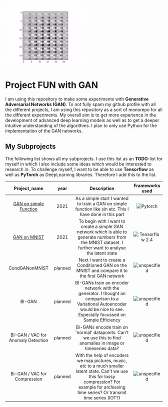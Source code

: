 
<img src="https://github.com/sukram42/project-fun-with-GAN/blob/main/GAN_on_MNIST/videos/gan_generates_0_latentstate10.gif" width="250" height="200">

# Project FUN with GAN

I am using this repository to make some experiments with **Generative Adversarial 
Networks (GAN)**. To not fully spam my github profile with all the different projects, I
am using this repository as a sort of monorepo for all the different experiments.
My overall aim is to get more experience in the development of advanced deep learning models as well as to get a deeper intuitive understanding of the algorithms. 
I plan to only use Python for the implementation of the GAN networks.


## My Subprojects

The following list shows all my subprojects. I use this list as an __TODO__-list for myself in which I also include some ideas which would be interested to research in. To challenge myself, I want to be able to use __Tensorflow__ as well as __PyTorch__ as DeepLearning libraries. Therefore I add this to the list.

| Project_name | year | Description | Frameworks used
| :---:        | :---:|       :---: | :---:   
| [GAN on simple Function](https://github.com/sukram42/project-fun-with-GAN/tree/main/function_GAN_pytorch) | 2021 | As a simple start I wanted to train a GAN on simple function like sin etc. This I have done in this part | ![Pytorch](https://img.shields.io/badge/PyTorch-blue)       
|  [GAN on MNIST](https://github.com/sukram42/project-fun-with-GAN/tree/main/GAN_on_MNIST)  |  2021| To begin with I want to create a simple GAN network which is able to generate numbers from the MNIST dataset. I further want to analyse the latent state | ![Tensorflow 2.4](https://img.shields.io/badge/Tensorflow2.4-orange)
| CondGANonMNIST| planned | Next I want to create a Conditioned GAN on the MNIST and compare it to the first GAN network | ![unspecified](https://img.shields.io/badge/unspecified-black)
| BI-GAN| planned | BI-GANs train an encoder network with the generator. I thought an comparison to a Variational Autoencoder would be nice to see. Especially focussed on Sample Efficiency|![unspecified](https://img.shields.io/badge/unspecified-black)
| BI-GAN / VAC for Anomaly Detection | planned | Bi-GANs encode train on 'normal' datapoints. Can't we use this to find anomalies in image or timeseries data?|![unspecified](https://img.shields.io/badge/unspecified-black)
| Bi-GAN / VAC for Compression | planned | With the help of encoders we map pictures, music, etc to a much smaller latent state. Can't we use this for lossy compression? For example for archieving time series? Or transmit time series (IOT?) |![unspecified](https://img.shields.io/badge/unspecified-black)


  

